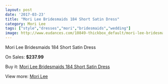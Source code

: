 ```yaml
---
layout: post
date: '2017-03-23'
title: "Mori Lee Bridesmaids 184 Short Satin Dress"
category: Mori Lee
tags: ["style","dresses","mori","bridesmaids","wedding"]
image: http://www.eudances.com/10849-thickbox_default/mori-lee-bridesmaids-184-short-satin-dress.jpg
---
```

Mori Lee Bridesmaids 184 Short Satin Dress

On Sales: **$237.99**
<a href="https://www.eudances.com/en/mori-lee/3465-mori-lee-bridesmaids-184-short-satin-dress.html"><amp-img layout="responsive" width="600" height="600" src="//www.eudances.com/10849-thickbox_default/mori-lee-bridesmaids-184-short-satin-dress.jpg" alt="Mori Lee Bridesmaids 184 Short Satin Dress 0" /></a>
<a href="https://www.eudances.com/en/mori-lee/3465-mori-lee-bridesmaids-184-short-satin-dress.html"><amp-img layout="responsive" width="600" height="600" src="//www.eudances.com/10850-thickbox_default/mori-lee-bridesmaids-184-short-satin-dress.jpg" alt="Mori Lee Bridesmaids 184 Short Satin Dress 1" /></a>

Buy it: [Mori Lee Bridesmaids 184 Short Satin Dress](https://www.eudances.com/en/mori-lee/3465-mori-lee-bridesmaids-184-short-satin-dress.html "Mori Lee Bridesmaids 184 Short Satin Dress")

View more: [Mori Lee](https://www.eudances.com/en/65-mori-lee "Mori Lee")